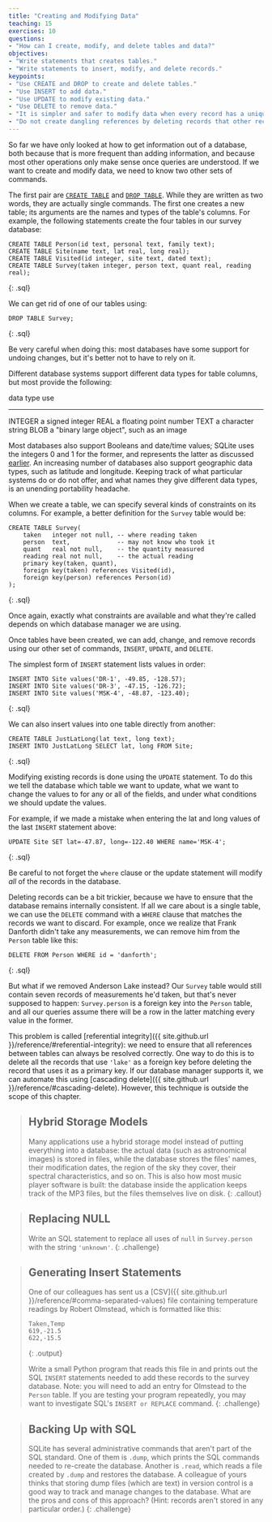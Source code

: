 ```yaml
---
title: "Creating and Modifying Data"
teaching: 15
exercises: 10
questions:
- "How can I create, modify, and delete tables and data?"
objectives:
- "Write statements that creates tables."
- "Write statements to insert, modify, and delete records."
keypoints:
- "Use CREATE and DROP to create and delete tables."
- "Use INSERT to add data."
- "Use UPDATE to modify existing data."
- "Use DELETE to remove data."
- "It is simpler and safer to modify data when every record has a unique primary key."
- "Do not create dangling references by deleting records that other records refer to."
---
```

So far we have only looked at how to get information out of a database,
both because that is more frequent than adding information,
and because most other operations only make sense
once queries are understood.
If we want to create and modify data,
we need to know two other sets of commands.

The first pair are [`CREATE TABLE`][create-table] and [`DROP TABLE`][drop-table].
While they are written as two words,
they are actually single commands.
The first one creates a new table;
its arguments are the names and types of the table's columns.
For example,
the following statements create the four tables in our survey database:

~~~
CREATE TABLE Person(id text, personal text, family text);
CREATE TABLE Site(name text, lat real, long real);
CREATE TABLE Visited(id integer, site text, dated text);
CREATE TABLE Survey(taken integer, person text, quant real, reading real);
~~~
{: .sql}

We can get rid of one of our tables using:

~~~
DROP TABLE Survey;
~~~
{: .sql}

Be very careful when doing this:
most databases have some support for undoing changes,
but it's better not to have to rely on it.

Different database systems support different data types for table columns,
but most provide the following:

data type  use
---------  -----------------------------------------
INTEGER    a signed integer
REAL       a floating point number
TEXT       a character string
BLOB       a "binary large object", such as an image

Most databases also support Booleans and date/time values;
SQLite uses the integers 0 and 1 for the former,
and represents the latter as discussed [earlier](#a:dates).
An increasing number of databases also support geographic data types,
such as latitude and longitude.
Keeping track of what particular systems do or do not offer,
and what names they give different data types,
is an unending portability headache.

When we create a table,
we can specify several kinds of constraints on its columns.
For example,
a better definition for the `Survey` table would be:

~~~
CREATE TABLE Survey(
    taken   integer not null, -- where reading taken
    person  text,             -- may not know who took it
    quant   real not null,    -- the quantity measured
    reading real not null,    -- the actual reading
    primary key(taken, quant),
    foreign key(taken) references Visited(id),
    foreign key(person) references Person(id)
);
~~~
{: .sql}

Once again,
exactly what constraints are available
and what they're called
depends on which database manager we are using.

Once tables have been created,
we can add, change, and remove records using our other set of commands,
`INSERT`, `UPDATE`, and `DELETE`.

The simplest form of `INSERT` statement lists values in order:

~~~
INSERT INTO Site values('DR-1', -49.85, -128.57);
INSERT INTO Site values('DR-3', -47.15, -126.72);
INSERT INTO Site values('MSK-4', -48.87, -123.40);
~~~
{: .sql}

We can also insert values into one table directly from another:

~~~
CREATE TABLE JustLatLong(lat text, long text);
INSERT INTO JustLatLong SELECT lat, long FROM Site;
~~~
{: .sql}

Modifying existing records is done using the `UPDATE` statement.
To do this we tell the database which table we want to update,
what we want to change the values to for any or all of the fields,
and under what conditions we should update the values.

For example, if we made a mistake when entering the lat and long values
of the last `INSERT` statement above:

~~~
UPDATE Site SET lat=-47.87, long=-122.40 WHERE name='MSK-4';
~~~
{: .sql}

Be careful to not forget the `where` clause or the update statement will
modify *all* of the records in the database.

Deleting records can be a bit trickier,
because we have to ensure that the database remains internally consistent.
If all we care about is a single table,
we can use the `DELETE` command with a `WHERE` clause
that matches the records we want to discard.
For example,
once we realize that Frank Danforth didn't take any measurements,
we can remove him from the `Person` table like this:

~~~
DELETE FROM Person WHERE id = 'danforth';
~~~
{: .sql}

But what if we removed Anderson Lake instead?
Our `Survey` table would still contain seven records
of measurements he'd taken,
but that's never supposed to happen:
`Survey.person` is a foreign key into the `Person` table,
and all our queries assume there will be a row in the latter
matching every value in the former.

This problem is called [referential integrity]({{ site.github.url }}/reference/#referential-integrity):
we need to ensure that all references between tables can always be resolved correctly.
One way to do this is to delete all the records
that use `'lake'` as a foreign key
before deleting the record that uses it as a primary key.
If our database manager supports it,
we can automate this
using [cascading delete]({{ site.github.url }}/reference/#cascading-delete).
However,
this technique is outside the scope of this chapter.

> ## Hybrid Storage Models
>
> Many applications use a hybrid storage model
> instead of putting everything into a database:
> the actual data (such as astronomical images) is stored in files,
> while the database stores the files' names,
> their modification dates,
> the region of the sky they cover,
> their spectral characteristics,
> and so on.
> This is also how most music player software is built:
> the database inside the application keeps track of the MP3 files,
> but the files themselves live on disk.
{: .callout}

> ## Replacing NULL
>
> Write an SQL statement to replace all uses of `null` in
> `Survey.person` with the string `'unknown'`.
{: .challenge}

> ## Generating Insert Statements
>
> One of our colleagues has sent us a [CSV]({{ site.github.url }}/reference/#comma-separated-values) file containing
> temperature readings by Robert Olmstead, which is formatted like
> this:
>
> ~~~
> Taken,Temp
> 619,-21.5
> 622,-15.5
> ~~~
> {: .output}
>
> Write a small Python program that reads this file in and prints out
> the SQL `INSERT` statements needed to add these records to the
> survey database.  Note: you will need to add an entry for Olmstead
> to the `Person` table.  If you are testing your program repeatedly,
> you may want to investigate SQL's `INSERT or REPLACE` command.
{: .challenge}

> ## Backing Up with SQL
>
> SQLite has several administrative commands that aren't part of the
> SQL standard.  One of them is `.dump`, which prints the SQL commands
> needed to re-create the database.  Another is `.read`, which reads a
> file created by `.dump` and restores the database.  A colleague of
> yours thinks that storing dump files (which are text) in version
> control is a good way to track and manage changes to the database.
> What are the pros and cons of this approach?  (Hint: records aren't
> stored in any particular order.)
{: .challenge}

[create-table]: https://www.sqlite.org/lang_createtable.html
[drop-table]: https://www.sqlite.org/lang_droptable.html
